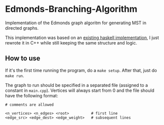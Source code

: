 # Edmonds-Branching-Algorithm
Implementation of the Edmonds graph algoritm for generating MST in directed graphs.

This implementation was based on an [existing haskell implementation](https://github.com/prokls/edmonds-branching-algorithm/blob/master/haskell/edmonds.hs), I just rewrote it in C++ while still keeping the same structure and logic.

## How to use
If it's the first time running the program, do a `make setup`. After that, just do `make run`.

The graph to run should be specified in a separated file (assigned to a constant in `main.cpp`). 
Vertices will always start from 0 and the file should have the following format:

```
# comments are allowed

<n_vertices> <n_edges> <root>          # first line
<edge_src> <edge_dest> <edge_weight>   # subsequent lines
```
